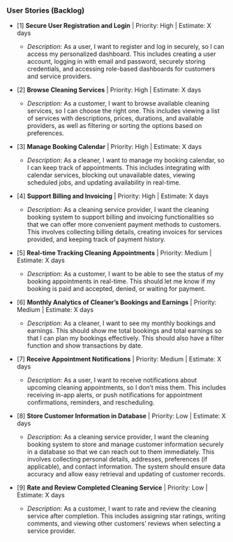 ### User Stories (Backlog)  

- [1] **Secure User Registration and Login** | Priority: High | Estimate: X days  
  - *Description*: As a user, I want to register and log in securely, so I can access my personalized dashboard. This includes creating a user account, logging in with email and password, securely storing credentials, and accessing role-based dashboards for customers and service providers.

- [2] **Browse Cleaning Services** | Priority: High | Estimate: X days  
  - *Description:* As a customer, I want to browse available cleaning services, so I can choose the right one. This includes viewing a list of services with descriptions, prices, durations, and available providers, as well as filtering or sorting the options based on preferences.  

- [3] **Manage Booking Calendar** | Priority: High | Estimate: X days  
  - *Description*: As a cleaner, I want to manage my booking calendar, so I can keep track of appointments. This includes integrating with calendar services, blocking out unavailable dates, viewing scheduled jobs, and updating availability in real-time.  

- [4] **Support Billing and Invoicing** | Priority: High | Estimate: X days  
  - *Description*: As a cleaning service provider, I want the cleaning booking system to support billing and invoicing functionalities so that we can offer more convenient payment methods to customers. This involves collecting billing details, creating invoices for services provided, and keeping track of payment history.  

- [5] **Real-time Tracking Cleaning Appointments** | Priority: Medium | Estimate: X days  
  - *Description*: As a customer, I want to be able to see the status of my booking appointments in real-time. This should let me know if my booking is paid and accepted, denied, or waiting for payment.  

- [6] **Monthly Analytics of Cleaner’s Bookings and Earnings** | Priority: Medium | Estimate: X days  
  - *Description*: As a cleaner, I want to see my monthly bookings and earnings. This should show me total bookings and total earnings so that I can plan my bookings effectively. This should also have a filter function and show transactions by date.  

- [7] **Receive Appointment Notifications** | Priority: Medium | Estimate: X days  
  - *Description*: As a user, I want to receive notifications about upcoming cleaning appointments, so I don’t miss them. This includes receiving in-app alerts, or push notifications for appointment confirmations, reminders, and rescheduling.

- [8] **Store Customer Information in Database** | Priority: Low | Estimate: X days  
  - *Description*: As a cleaning service provider, I want the cleaning booking system to store and manage customer information securely in a database so that we can reach out to them immediately. This involves collecting personal details, addresses, preferences (if applicable), and contact information. The system should ensure data accuracy and allow easy retrieval and updating of customer records.

- [9] **Rate and Review Completed Cleaning Service** | Priority: Low | Estimate: X days  
  - *Description*: As a customer, I want to rate and review the cleaning service after completion. This includes assigning star ratings, writing comments, and viewing other customers’ reviews when selecting a service provider.

